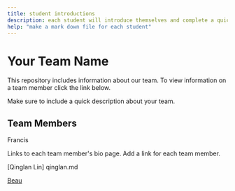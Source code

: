 ```yaml
---
title: student introductions
description: each student will introduce themselves and complete a quick bio
help: "make a mark down file for each student"
---
```


# Your Team Name

This repository includes information about our team. To view information on a team member click the link below.

Make sure to include a quick description about your team.

## Team Members

Francis

Links to each team member's bio page. Add a link for each team member.


[Qinglan Lin] qinglan.md

[Beau](/BeauSLM.md)

